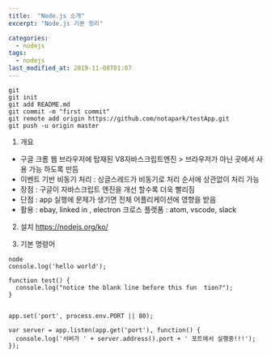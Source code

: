 ```yaml
---
title:  "Node.js 소개"
excerpt: "Node.js 기본 정리"

categories:
  - nodejs
tags:
  - nodejs
last_modified_at: 2019-11-08T01:07
---
```

```
git
git init
git add README.md
git commit -m "first commit"
git remote add origin https://github.com/notapark/testApp.git
git push -u origin master
```
1. 개요
- 구글 크롬 웹 브라우저에 탑재된 V8자바스크립트엔진 > 브라우저가 아닌 곳에서 사용 가능 하도록 만듬
- 이벤트 기반 비동기 처리 : 싱글스레드가 비동기로 처리 순서에 상관없이 처리 가능
- 장점 : 구글이 자바스크립트 엔진을 개선 할수록 더욱 빨리짐
- 단점 : app 실행에 문제가 생기면 전체 어플리케이션에 영향을 받음
- 활용 : ebay, linked in , electron 크로스 플랫폼 : atom, vscode, slack

2. 설치
https://nodejs.org/ko/

3. 기본 명령어
```
node
console.log('hello world');
```


```
function test() {
  console.log("notice the blank line before this fun  tion?");
}
```

```

app.set('port', process.env.PORT || 80);

var server = app.listen(app.get('port'), function() {
  console.log('서버가 ' + server.address().port + ' 포트에서 실행중!!!');
});
```
